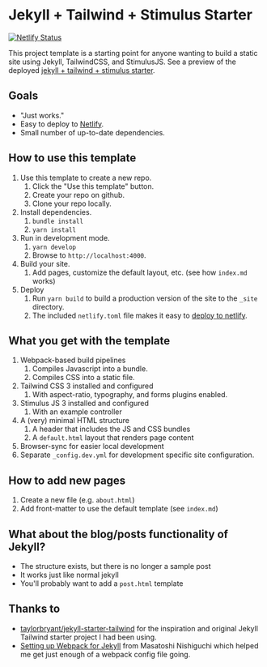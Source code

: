 # Jekyll + Tailwind + Stimulus Starter

[![Netlify Status](https://api.netlify.com/api/v1/badges/b3a75c76-2ca8-4798-bf38-3110eca9030f/deploy-status)](https://app.netlify.com/sites/jekyll-tailwind-stimulus-starter/deploys)

This project template is a starting point for anyone wanting to build a static site using Jekyll, TailwindCSS, and StimulusJS. See a preview of the deployed [jekyll + tailwind + stimulus starter](https://jekyll-tailwind-stimulus-starter.netlify.app).

## Goals

- "Just works."
- Easy to deploy to [Netlify](https://netlify.com).
- Small number of up-to-date dependencies.

## How to use this template

1. Use this template to create a new repo.
   1. Click the "Use this template" button.
   2. Create your repo on github.
   3. Clone your repo locally.
2. Install dependencies.
   1. `bundle install`
   2. `yarn install`
3. Run in development  mode.
   1. `yarn develop`
   2. Browse to `http://localhost:4000`.
4. Build your site.
   1. Add pages, customize the default layout, etc. (see how `index.md` works)
5. Deploy
   1. Run `yarn build` to build a production version of the site to the `_site` directory.
   2. The included `netlify.toml` file makes it easy to [deploy to netlify](https://docs.netlify.com/site-deploys/overview/).

## What you get with the template

1. Webpack-based build pipelines
   1. Compiles Javascript into a bundle.
   2. Compiles CSS into a static file.
2. Tailwind CSS 3 installed and configured
   1. With aspect-ratio, typography, and forms plugins enabled.
3. Stimulus JS 3 installed and configured
   1. With an example controller
4. A (very) minimal HTML structure
   1. A header that includes the JS and CSS bundles
   2. A `default.html` layout that renders page content
5. Browser-sync for easier local development
6. Separate `_config.dev.yml` for development specific site configuration.

## How to add new pages

1. Create a new file (e.g. `about.html`)
2. Add front-matter to use the default template (see `index.md`)

## What about the blog/posts functionality of Jekyll?

- The structure exists, but there is no longer a sample post
- It works just like normal jekyll
- You'll probably want to add a `post.html` template

## Thanks to

- [taylorbryant/jekyll-starter-tailwind](https://github.com/taylorbryant/jekyll-starter-tailwind) for the inspiration and original Jekyll Tailwind starter project I had been using.
- [Setting up Webpack for Jekyll](https://blog.mnishiguchi.com/setting-up-webpack-for-jekyll?) from Masatoshi Nishiguchi which helped me get just enough of a webpack config file going.